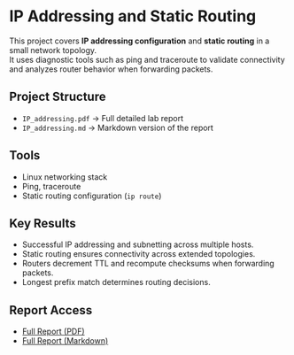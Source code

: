 # IP Addressing and Static Routing

This project covers **IP addressing configuration** and **static routing** in a small network topology.  
It uses diagnostic tools such as ping and traceroute to validate connectivity and analyzes router behavior when forwarding packets.

## Project Structure
- `IP_addressing.pdf` → Full detailed lab report
- `IP_addressing.md` → Markdown version of the report

## Tools
- Linux networking stack
- Ping, traceroute
- Static routing configuration (`ip route`)

## Key Results
- Successful IP addressing and subnetting across multiple hosts.  
- Static routing ensures connectivity across extended topologies.  
- Routers decrement TTL and recompute checksums when forwarding packets.  
- Longest prefix match determines routing decisions.  

## Report Access
- [Full Report (PDF)](IP_addressing.pdf)
- [Full Report (Markdown)](IP_addressing.md)
